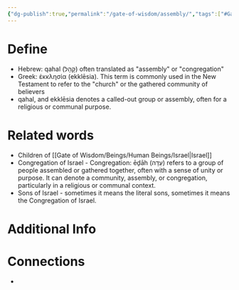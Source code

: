 ```yaml
---
{"dg-publish":true,"permalink":"/gate-of-wisdom/assembly/","tags":["#GateWisdom","#A"]}
---
```


# Define
- Hebrew: qahal (קָהָל) often translated as "assembly" or "congregation"
- Greek: ἐκκλησία (ekklēsia). This term is commonly used in the New Testament to refer to the "church" or the gathered community of believers
- qahal, and ekklēsia denotes a called-out group or assembly, often for a religious or communal purpose.

# Related words
- Children of [[Gate of Wisdom/Beings/Human Beings/Israel\|Israel]]
- Congregation of Israel - Congregation: ēḏāh (עֵדָה) refers to a group of people assembled or gathered together, often with a sense of unity or purpose. It can denote a community, assembly, or congregation, particularly in a religious or communal context.
- Sons of Israel - sometimes it means the literal sons, sometimes it means the Congregation of Israel.

# Additional Info


# Connections
- 

